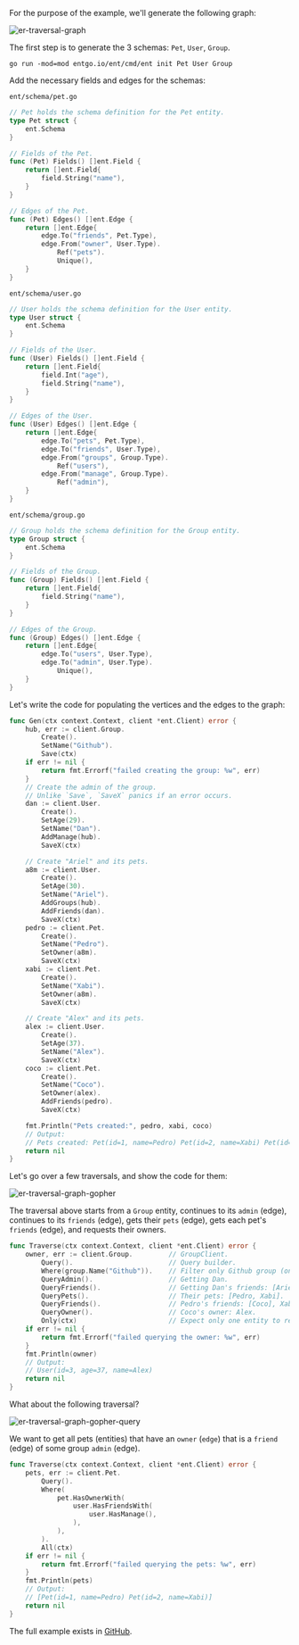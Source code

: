 For the purpose of the example, we'll generate the following graph:


![er-traversal-graph](https://entgo.io/images/assets/er_traversal_graph.png)

The first step is to generate the 3 schemas: `Pet`, `User`, `Group`.

```console
go run -mod=mod entgo.io/ent/cmd/ent init Pet User Group
```

Add the necessary fields and edges for the schemas:

`ent/schema/pet.go`

```go
// Pet holds the schema definition for the Pet entity.
type Pet struct {
    ent.Schema
}

// Fields of the Pet.
func (Pet) Fields() []ent.Field {
    return []ent.Field{
        field.String("name"),
    }
}

// Edges of the Pet.
func (Pet) Edges() []ent.Edge {
    return []ent.Edge{
        edge.To("friends", Pet.Type),
        edge.From("owner", User.Type).
            Ref("pets").
            Unique(),
    }
}
```

`ent/schema/user.go`

```go
// User holds the schema definition for the User entity.
type User struct {
    ent.Schema
}

// Fields of the User.
func (User) Fields() []ent.Field {
    return []ent.Field{
        field.Int("age"),
        field.String("name"),
    }
}

// Edges of the User.
func (User) Edges() []ent.Edge {
    return []ent.Edge{
        edge.To("pets", Pet.Type),
        edge.To("friends", User.Type),
        edge.From("groups", Group.Type).
            Ref("users"),
        edge.From("manage", Group.Type).
            Ref("admin"),
    }
}
```

`ent/schema/group.go`

```go
// Group holds the schema definition for the Group entity.
type Group struct {
    ent.Schema
}

// Fields of the Group.
func (Group) Fields() []ent.Field {
    return []ent.Field{
        field.String("name"),
    }
}

// Edges of the Group.
func (Group) Edges() []ent.Edge {
    return []ent.Edge{
        edge.To("users", User.Type),
        edge.To("admin", User.Type).
            Unique(),
    }
}
```

Let's write the code for populating the vertices and the edges to the graph:

```go
func Gen(ctx context.Context, client *ent.Client) error {
    hub, err := client.Group.
        Create().
        SetName("Github").
        Save(ctx)
    if err != nil {
        return fmt.Errorf("failed creating the group: %w", err)
    }
    // Create the admin of the group.
    // Unlike `Save`, `SaveX` panics if an error occurs.
    dan := client.User.
        Create().
        SetAge(29).
        SetName("Dan").
        AddManage(hub).
        SaveX(ctx)

    // Create "Ariel" and its pets.
    a8m := client.User.
        Create().
        SetAge(30).
        SetName("Ariel").
        AddGroups(hub).
        AddFriends(dan).
        SaveX(ctx)
    pedro := client.Pet.
        Create().
        SetName("Pedro").
        SetOwner(a8m).
        SaveX(ctx)
    xabi := client.Pet.
        Create().
        SetName("Xabi").
        SetOwner(a8m).
        SaveX(ctx)

    // Create "Alex" and its pets.
    alex := client.User.
        Create().
        SetAge(37).
        SetName("Alex").
        SaveX(ctx)
    coco := client.Pet.
        Create().
        SetName("Coco").
        SetOwner(alex).
        AddFriends(pedro).
        SaveX(ctx)

    fmt.Println("Pets created:", pedro, xabi, coco)
    // Output:
    // Pets created: Pet(id=1, name=Pedro) Pet(id=2, name=Xabi) Pet(id=3, name=Coco)
    return nil
}
```

Let's go over a few traversals, and show the code for them:

![er-traversal-graph-gopher](https://entgo.io/images/assets/er_traversal_graph_gopher.png)

The traversal above starts from a `Group` entity, continues to its `admin` (edge), continues to its `friends` (edge), gets their `pets` (edge), gets each pet's `friends` (edge), and requests their owners.

```go
func Traverse(ctx context.Context, client *ent.Client) error {
    owner, err := client.Group.         // GroupClient.
        Query().                        // Query builder.
        Where(group.Name("Github")).    // Filter only Github group (only 1).
        QueryAdmin().                   // Getting Dan.
        QueryFriends().                 // Getting Dan's friends: [Ariel].
        QueryPets().                    // Their pets: [Pedro, Xabi].
        QueryFriends().                 // Pedro's friends: [Coco], Xabi's friends: [].
        QueryOwner().                   // Coco's owner: Alex.
        Only(ctx)                       // Expect only one entity to return in the query.
    if err != nil {
        return fmt.Errorf("failed querying the owner: %w", err)
    }
    fmt.Println(owner)
    // Output:
    // User(id=3, age=37, name=Alex)
    return nil
}
```

What about the following traversal?

![er-traversal-graph-gopher-query](https://entgo.io/images/assets/er_traversal_graph_gopher_query.png)

We want to get all pets (entities) that have an `owner` (`edge`) that is a `friend` (edge) of some group `admin` (edge).

```go
func Traverse(ctx context.Context, client *ent.Client) error {
    pets, err := client.Pet.
        Query().
        Where(
            pet.HasOwnerWith(
                user.HasFriendsWith(
                    user.HasManage(),
                ),
            ),
        ).
        All(ctx)
    if err != nil {
        return fmt.Errorf("failed querying the pets: %w", err)
    }
    fmt.Println(pets)
    // Output:
    // [Pet(id=1, name=Pedro) Pet(id=2, name=Xabi)]
    return nil
}
```

The full example exists in [GitHub](https://github.com/ent/ent/tree/master/examples/traversal).
